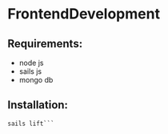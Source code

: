 # FrontendDevelopment
## Requirements:
- node js
- sails js
- mongo db

## Installation:
```npm install
sails lift```
